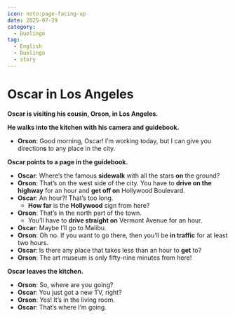 ```yaml
---
icon: noto:page-facing-up
date: 2025-07-29
category:
  - Duolingo
tag:
  - English
  - Duolingo
  - story
---
```


# Oscar in Los Angeles

**Oscar is visiting his cousin, Orson, in Los Angeles.**

**He walks into the kitchen with his camera and guidebook.**

- **Orson**: Good morning, Oscar! I’m working today, but I can give you direction**s** to any place in the city.

**Oscar points to a page in the guidebook.**

- **Oscar**: Where’s the famous **sidewalk** with all the stars **on** the ground?
- **Orson**: That’s on the west side of the city. You have to **drive on the highway** for an hour and **get off on** Hollywood Boulevard.
- **Oscar**: An hour?! That’s too long.
  - **How far** is the **Hollywood** sign from here?
- **Orson**: That’s in the north part of the town.
  - You’ll have to **drive straight on** Vermont Avenue for an hour.
- **Oscar**: Maybe I’ll go to Malibu.
- **Orson**: Oh no. If you want to go there, then you’ll be **in traffic** for at least two hours.
- **Oscar**: Is there any place that takes less than an hour to **get** to?
- **Orson**: The art museum is only fifty-nine minutes from here!

**Oscar leaves the kitchen.**

- **Orson**: So, where are you going?
- **Oscar**: You just got a new TV, right?
- **Orson**: Yes! It’s in the living room.
- **Oscar**: That’s where I’m going.
